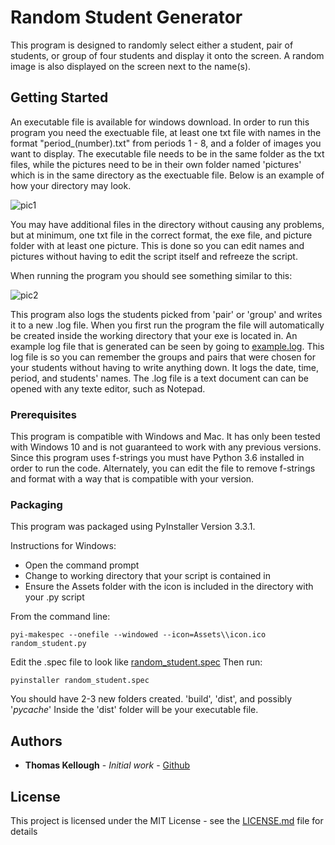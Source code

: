 # Random Student Generator

This program is designed to randomly select either a student, pair of students, or group of four students and display it onto the screen. A random image is also displayed on the screen next to the name(s).  

## Getting Started

An executable file is available for windows download. In order to run this program you need the exectuable file, at least one txt file with names in the format "period_(number).txt" from periods 1 - 8, and a folder of images you want to display. The executable file needs to be in the same folder as the txt files, while the pictures need to be in their own folder named 'pictures' which is in the same directory as the exectuable file. Below is an example of how your directory may look. 

 ![pic1](https://user-images.githubusercontent.com/41200583/43981208-7c078f14-9cb6-11e8-9250-d3cf8b2455ee.JPG)
 
You may have additional files in the directory without causing any problems, but at minimum, one txt file in the correct format, the exe file, and picture folder with at least one picture. This is done so you can edit names and pictures without having to edit the script itself and refreeze the script. 

When running the program you should see something similar to this:

![pic2](https://user-images.githubusercontent.com/41200583/43981491-ad6a7c78-9cb7-11e8-84d2-2abfc2aa84ce.JPG)

This program also logs the students picked from 'pair' or 'group' and writes it to a new .log file. When you first run the program the file will automatically be created inside the working directory that your exe is located in. An example log file that is generated can be seen by going to [example.log](example.log). This log file is so you can remember the groups and pairs that were chosen for your students without having to write anything down. It logs the date, time, period, and students' names. The .log file is a text document can can be opened with any texte editor, such as Notepad.  

### Prerequisites

This program is compatible with Windows and Mac. It has only been tested with Windows 10 and is not guaranteed to work with any previous versions. Since this program uses f-strings you must have Python 3.6 installed in order to run the code. Alternately, you can edit the file to remove f-strings and format with a way that is compatible with your version. 

### Packaging
This program was packaged using PyInstaller Version 3.3.1. 

Instructions for Windows:
- Open the command prompt 
- Change to working directory that your script is contained in
- Ensure the Assets folder with the icon is included in the directory with your .py script

From the command line:
```
pyi-makespec --onefile --windowed --icon=Assets\\icon.ico random_student.py
```

Edit the .spec file to look like [random_student.spec](random_student.spec)
Then run:

```
pyinstaller random_student.spec
```

You should have 2-3 new folders created. 'build', 'dist', and possibly '_pycache_'
Inside the 'dist' folder will be your executable file.

## Authors

* **Thomas Kellough** - *Initial work* - [Github](https://github.com/thomaskellough)

## License

This project is licensed under the MIT License - see the [LICENSE.md](LICENSE.md) file for details
